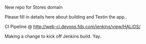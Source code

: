New repo for Stores domain

Please fill in details here about building and Testin the app..

CI Pipeline @ http://web-ci.devops.fds.com/jenkins/view/HALiOS/

Making a change to kick off Jenkins build. Yay.
